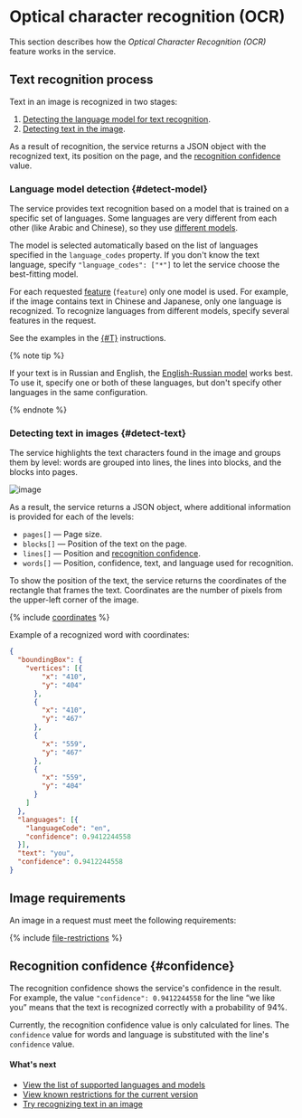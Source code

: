 # Optical character recognition (OCR)

This section describes how the _Optical Character Recognition (OCR)_ feature works in the service.

## Text recognition process

Text in an image is recognized in two stages:

1. [Detecting the language model for text recognition](#detect-model).
1. [Detecting text in the image](#detect-text).

As a result of recognition, the service returns a JSON object with the recognized text, its position on the page, and the [recognition confidence](#confidence) value.

### Language model detection {#detect-model}

The service provides text recognition based on a model that is trained on a specific set of languages. Some languages are very different from each other (like Arabic and Chinese), so they use [different models](supported-languages.md).

The model is selected automatically based on the list of languages specified in the `language_codes` property. If you don't know the text language, specify `"language_codes": ["*"]` to let the service choose the best-fitting model.

For each requested [feature](../index.md#features) (`feature`) only one model is used. For example, if the image contains text in Chinese and Japanese, only one language is recognized. To recognize languages from different models, specify several features in the request.

See the examples in the [{#T}](../../operations/ocr/text-detection.md) instructions.

{% note tip %}

If your text is in Russian and English, the [English-Russian model](supported-languages.md#engrus) works best. To use it, specify one or both of these languages, but don't specify other languages in the same configuration.

{% endnote %}

### Detecting text in images {#detect-text}

The service highlights the text characters found in the image and groups them by level: words are grouped into lines, the lines into blocks, and the blocks into pages.

![image](../../../_assets/vision/text-detection.jpg)

As a result, the service returns a JSON object, where additional information is provided for each of the levels:

* `pages[]` — Page size.
* `blocks[]` — Position of the text on the page.
* `lines[]` — Position and [recognition confidence](#confidence).
* `words[]` — Position, confidence, text, and language used for recognition.

To show the position of the text, the service returns the coordinates of the rectangle that frames the text. Coordinates are the number of pixels from the upper-left corner of the image.

{% include [coordinates](../../../_includes/vision/coordinates.md) %}

Example of a recognized word with coordinates:

```json
{
  "boundingBox": {
    "vertices": [{
        "x": "410",
        "y": "404"
      },
      {
        "x": "410",
        "y": "467"
      },
      {
        "x": "559",
        "y": "467"
      },
      {
        "x": "559",
        "y": "404"
      }
    ]
  },
  "languages": [{
    "languageCode": "en",
    "confidence": 0.9412244558
  }],
  "text": "you",
  "confidence": 0.9412244558
}
```

## Image requirements

An image in a request must meet the following requirements:

{% include [file-restrictions](../../../_includes/vision/file-restrictions.md) %}

## Recognition confidence {#confidence}

The recognition confidence shows the service's confidence in the result. For example, the value `"confidence": 0.9412244558` for the line <q>we like you</q> means that the text is recognized correctly with a probability of 94%.

Currently, the recognition confidence value is only calculated for lines. The `confidence` value for words and language is substituted with the line's `confidence` value.

#### What's next

* [View the list of supported languages and models](supported-languages.md)
* [View known restrictions for the current version](known-issues.md)
* [Try recognizing text in an image](../../operations/ocr/text-detection.md)

